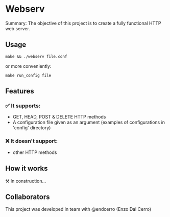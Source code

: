# Webserv
Summary: The objective of this project is to create a fully functional HTTP web server.

## Usage
	make && ./webserv file.conf
or more conveniently:

	make run_config file

## Features
### ✅ It supports:
* GET, HEAD, POST & DELETE HTTP methods
* A configuration file given as an argument (examples of configurations in 'config' directory)

### ❌ It doesn't support:
* other HTTP methods

## How it works
⚒️ In construction...

## Collaborators
This project was developed in team with @endcerro (Enzo Dal Cerro)
